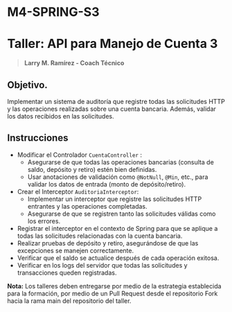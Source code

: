 # M4-SPRING-S3
# Taller: API para Manejo de Cuenta 3
> **Larry M. Ramírez - Coach Técnico**

## Objetivo.
Implementar un sistema de auditoría que registre todas las solicitudes HTTP y las operaciones realizadas sobre una cuenta bancaria. Además, validar los datos recibidos en las solicitudes.

## Instrucciones
- Modificar el Controlador `CuentaController` :
	- Asegurarse de que todas las operaciones bancarias (consulta de saldo, depósito y retiro) estén bien definidas.
	- Usar anotaciones de validación como `@NotNull`, `@Min`, etc., para validar los datos de entrada (monto de depósito/retiro).
- Crear el Interceptor `AuditoriaInterceptor`:
	- Implementar un interceptor que registre las solicitudes HTTP entrantes y las operaciones completadas.
	- Asegurarse de que se registren tanto las solicitudes válidas como los errores.
- Registrar el interceptor en el contexto de Spring para que se aplique a todas las solicitudes relacionadas con la cuenta bancaria.
- Realizar pruebas de depósito y retiro, asegurándose de que las excepciones se manejen correctamente.
- Verificar que el saldo se actualice después de cada operación exitosa.
- Verificar en los logs del servidor que todas las solicitudes y transacciones queden registradas.

**Nota:** Los talleres deben entregarse por medio de la estrategia establecida para la formación, por medio de un Pull Request desde el repositorio Fork hacia la rama main del repositorio del taller. 
